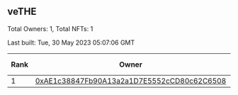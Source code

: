 ## veTHE

Total Owners: 1, Total NFTs: 1

Last built: Tue, 30 May 2023 05:07:06 GMT

| Rank | Owner | Voting Power | Influence | NFTs Id |
| --- | --- | --- | --- | --- |
  | 1 | [0xAE1c38847Fb90A13a2a1D7E5552cCD80c62C6508](https://debank.com/profile/0xAE1c38847Fb90A13a2a1D7E5552cCD80c62C6508?chain=bsc) | 2,159,766.349 | 4.58388% | 1 |